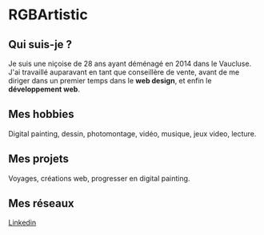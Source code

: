 # RGBArtistic

## Qui suis-je ?

Je suis une niçoise de 28 ans ayant déménagé en 2014 dans le Vaucluse. J'ai travaillé auparavant en tant que conseillère de vente, avant de me diriger dans un premier temps dans le **web design**, et enfin le **développement web**.

## Mes hobbies

Digital painting, dessin, photomontage, vidéo, musique, jeux video, lecture.

## Mes projets

Voyages, créations web, progresser en digital painting. 

## Mes réseaux

[Linkedin](https://www.linkedin.com/in/galadrielle-bianco-ribotta/)